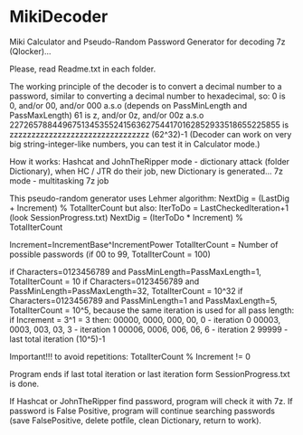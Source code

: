 # MikiDecoder
Miki Calculator and Pseudo-Random Password Generator for decoding 7z (Qlocker)...

Please, read Readme.txt in each folder.


The working principle of the decoder is to convert a decimal number to a password, similar to converting a decimal number to hexadecimal, so:
0  is 0, and/or 00, and/or 000 a.s.o (depends on PassMinLength and PassMaxLength)
61 is z, and/or 0z, and/or 00z a.s.o
2272657884496751345355241563627544170162852933518655225855 is zzzzzzzzzzzzzzzzzzzzzzzzzzzzzzzz (62^32)-1
(Decoder can work on very big string-integer-like numbers, you can test it in Calculator mode.)

How it works:
Hashcat and JohnTheRipper mode - dictionary attack (folder Dictionary), when HC / JTR do their job, new Dictionary is generated...
7z mode - multitasking 7z job

This pseudo-random generator uses Lehmer algorithm: NextDig = (LastDig + Increment) % TotalIterCount
but also:
IterToDo = LastCheckedIteration+1 (look SessionProgress.txt)
NextDig = (IterToDo * Increment) % TotalIterCount

Increment=IncrementBase^IncrementPower
TotalIterCount = Number of possible passwords (if 00 to 99, TotalIterCount = 100)

if Characters=0123456789 and PassMinLength=PassMaxLength=1, TotalIterCount = 10
if Characters=0123456789 and PassMinLength=PassMaxLength=32, TotalIterCount = 10^32
if Characters=0123456789 and PassMinLength=1 and PassMaxLength=5, TotalIterCount = 10^5, because the same iteration is used for all pass length:
if Increment = 3^1 = 3 then:
	00000, 0000, 000, 00, 0 - iteration 0
	00003, 0003, 003, 03, 3 - iteration 1
	00006, 0006, 006, 06, 6 - iteration 2
	99999                   - last total iteration (10^5)-1
	
Important!!! to avoid repetitions: TotalIterCount % Increment != 0

Program ends if last total iteration or last iteration form SessionProgress.txt is done.

If Hashcat or JohnTheRipper find password, program will check it with 7z. If password is False Positive, program will continue searching passwords (save FalsePositive, delete potfile, clean Dictionary, return to work).

